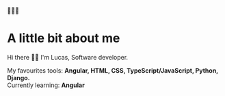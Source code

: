 👨🏻‍💻 <h1>A little bit about me</h1>

Hi there 👋🏻
I'm Lucas, Software developer.

My favourites tools: <b>Angular, HTML, CSS, TypeScript/JavaScript, Python, Django.</b><br>
Currently learning:  <b>Angular</b>
